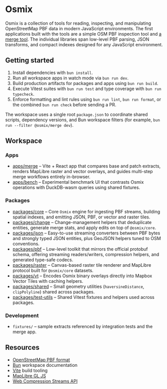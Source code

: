 # Osmix

Osmix is a collection of tools for reading, inspecting, and manipulating OpenStreetMap PBF data in modern JavaScript environments. The first applications built with the tools are a simple OSM PBF inspection tool and [a merge tool](https://merge.osmix.dev). The individual libraries span low-level PBF parsing, JSON transforms, and compact indexes designed for any JavaScript environment.

## Getting started

1. Install dependencies with `bun install`.
2. Run all workspace apps in watch mode via `bun run dev`.
3. Build production artifacts for packages and apps using `bun run build`.
4. Execute Vitest suites with `bun run test` and type coverage with `bun run typecheck`.
5. Enforce formatting and lint rules using `bun run lint`, `bun run format`, or the combined `bun run check` before sending a PR.

The workspace uses a single root `package.json` to coordinate shared scripts, dependency versions, and Bun workspace filters (for example, `bun run --filter @osmix/merge dev`).

## Workspace

### Apps
- [apps/merge](apps/merge/README.md) – Vite + React app that compares base and patch extracts, renders MapLibre raster and vector overlays, and guides multi-step merge workflows entirely in-browser.
- [apps/bench](apps/bench/README.md) – Experimental benchmark UI that contrasts Osmix operations with DuckDB-wasm queries using shared fixtures.

### Packages
- [packages/core](packages/core/README.md) – Core `Osmix` engine for ingesting PBF streams, building spatial indexes, and emitting JSON, PBF, or vector and raster tiles.
- [packages/change](packages/change/README.md) – Change-management helpers that deduplicate entities, generate merge stats, and apply edits on top of `@osmix/core`.
- [packages/json](packages/json/README.md) – Easy-to-use streaming converters between PBF bytes and strongly typed JSON entities, plus GeoJSON helpers tuned to OSM conventions.
- [packages/pbf](packages/pbf/README.md) – Low-level toolkit that mirrors the official protobuf schema, offering streaming readers/writers, compression helpers, and generated type-safe codecs.
- [packages/raster](packages/raster/README.md) – Canvas-based raster tile renderer and MapLibre protocol built for `@osmix/core` datasets.
- [packages/vt](packages/vt/README.md) – Encodes Osmix binary overlays directly into Mapbox Vector Tiles with caching helpers.
- [packages/shared](packages/shared/README.md) – Small geometry utilities (`haversineDistance`, `clipPolyline`) shared across packages.
- [packages/test-utils](packages/test-utils/README.md) – Shared Vitest fixtures and helpers used across packages.

### Development
- `fixtures/` – sample extracts referenced by integration tests and the merge app.

## Resources

- [OpenStreetMap PBF format](https://wiki.openstreetmap.org/wiki/PBF_Format)
- [Bun](https://bun.sh/) workspace documentation
- [Vite](https://vitejs.dev/) build tooling
- [MapLibre GL JS](https://maplibre.org/projects/maplibre-gl-js/)
- [Web Compression Streams API](https://developer.mozilla.org/docs/Web/API/Compression_Streams_API)
